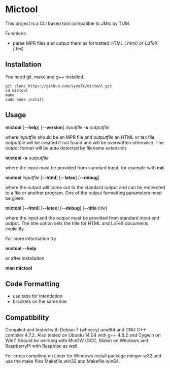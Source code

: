 Mictool
=======

This project is a CLI based tool compatible to JMic by TUM.

Functions:
- parse MPR files and output them as formatted HTML (*.html) or LaTeX (*.tex)

Installation
------------

You need git, make and g++ installed.

```
git clone https://github.com/syxolk/mictool.git
cd mictool
make
sudo make install
```

Usage
-----

**mictool** \[**--help**\] \[**--version**\] _inputfile_ **-o** _outputfile_

where _inputfile_ should be an MPR file and _outputfile_ an HTML or tex file.
_outputfile_ will be created if not found and will be overwritten otherwise.
The output format will be auto detected by filename extension.

**mictool** **-o** _outputfile_

where the input must be provided from standard input, for example with **cat**.

**mictool** _inputfile_ \[**--html**\] \[**--latex**\] \[**--debug**\]

where the output will come out to the standard output and can be
redirected to a file or another program. One of the output formatting
parameters must be given.

**mictool** \[**--html**\] \[**--latex**\] \[**--debug**\] \[**--title** _title_\]

where the input and the output must be provided from standard input and output.
The title option sets the title for HTML and LaTeX documents explicitly.

For more information try

**mictool** **--help**

or after installation

**man** **mictool**

Code Formatting
---------------

- use tabs for intendation
- brackets on the same line

Compatibility
-------------

Compiled and tested with Debian 7 (wheezy) amd64 and GNU C++ compiler 4.7.2.
Also tested on Ubuntu 14.04 with g++ 4.8.2 and Cygwin on Win7.
Should be working with MinGW (GCC, Make) on Windows and RaspberryPi with Raspbian as well.

For cross compiling on Linux for Windows install package mingw-w32 and use
the make files Makefile.win32 and Makefile.win64.
